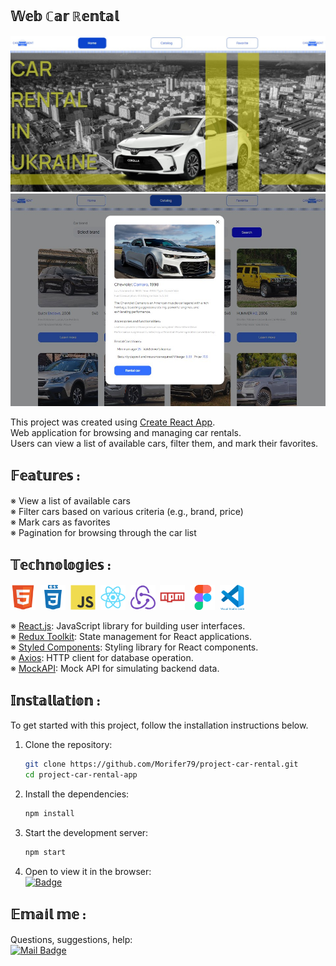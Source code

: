 ## 𝕎𝕖𝕓 ℂ𝕒𝕣 ℝ𝕖𝕟𝕥𝕒𝕝

![Car Rental Home](./src/images/car-rental-home.jpg)  
![Car Rental Catalog](./src/images/car-rental-catalog.jpg)  

This project was created using [Create React App](https://github.com/facebook/create-react-app).  
Web application for browsing and managing car rentals.  
Users can view a list of available cars, filter them, and mark their favorites. 

## 𝔽𝕖𝕒𝕥𝕦𝕣𝕖𝕤 ᎓    

※ View a list of available cars  
※ Filter cars based on various criteria (e.g., brand, price)  
※ Mark cars as favorites  
※ Pagination for browsing through the car list  

## 𝕋𝕖𝕔𝕙𝕟𝕠𝕝𝕠𝕘𝕚𝕖𝕤 ᎓  

<img src="https://github.com/devicons/devicon/blob/master/icons/html5/html5-original.svg" title="HTML5" alt="HTML" width="40" height="40"/></a>&nbsp;
  <img src="https://github.com/devicons/devicon/blob/master/icons/css3/css3-plain-wordmark.svg"  title="CSS3" alt="CSS" width="40" height="40"/>&nbsp;
  <img src="https://github.com/devicons/devicon/blob/master/icons/javascript/javascript-original.svg" title="JavaScript" alt="JavaScript" width="40" height="40"/>&nbsp;
  <img src="https://github.com/devicons/devicon/blob/master/icons/react/react-original.svg" title="React" alt="React" width="40" height="40"/>&nbsp;
  <img src="https://github.com/devicons/devicon/blob/master/icons/redux/redux-original.svg" title="Redux" alt="Redux" width="40" height="40"/>&nbsp;
  <img src="https://github.com/devicons/devicon/blob/master/icons/npm/npm-original-wordmark.svg" title="npm" alt="npm" width="40" height="40"/>&nbsp;
  <img src="https://github.com/devicons/devicon/blob/master/icons/figma/figma-original.svg" title="Figma" alt="Figma" width="40" height="40"/>&nbsp;
  <img src="https://github.com/devicons/devicon/blob/master/icons/vscode/vscode-original-wordmark.svg" title="VSCode" alt="VSCode" width="40" height="40"/>&nbsp;  
  
※ [React.js](https://react.dev): JavaScript library for building user interfaces.  
※ [Redux Toolkit](https://redux-toolkit.js.org): State management for React applications.  
※ [Styled Components](https://styled-components.com): Styling library for React components.  
※ [Axios](https://axios-http.com): HTTP client for database operation.  
※ [MockAPI](https://mockapi.io): Mock API for simulating backend data.  

## 𝕀𝕟𝕤𝕥𝕒𝕝𝕝𝕒𝕥𝕚𝕠𝕟 ᎓  

To get started with this project, follow the installation instructions below.

1. Clone the repository:
   ```bash
   git clone https://github.com/Morifer79/project-car-rental.git
   cd project-car-rental-app
   ```
2. Install the dependencies:
   ```bash
   npm install
   ```
3. Start the development server:
   ```bash
   npm start
   ```
4. Open to view it in the browser:  
<a href="https://morifer79.github.io/project-car-rental/"><img src="https://badgen.net/badge/🌎 www:/Car Rental/yellow?icon=browser" alt="Badge"/></a>

## 𝔼𝕞𝕒𝕚𝕝 𝕞𝕖 ᎓
Questions, suggestions, help:  
<a href="mailto:cyber-morifer@proton.me"><img src="https://badgen.net/badge/📧 email:/cyber-morifer@proton.me/yellow?icon=email" alt="Mail Badge"/></a>
   
